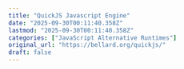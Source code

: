```yaml
---
title: "QuickJS Javascript Engine"
date: "2025-09-30T00:11:40.358Z"
lastmod: "2025-09-30T00:11:40.358Z"
categories: ["JavaScript Alternative Runtimes"]
original_url: "https://bellard.org/quickjs/"
draft: false
---
```

